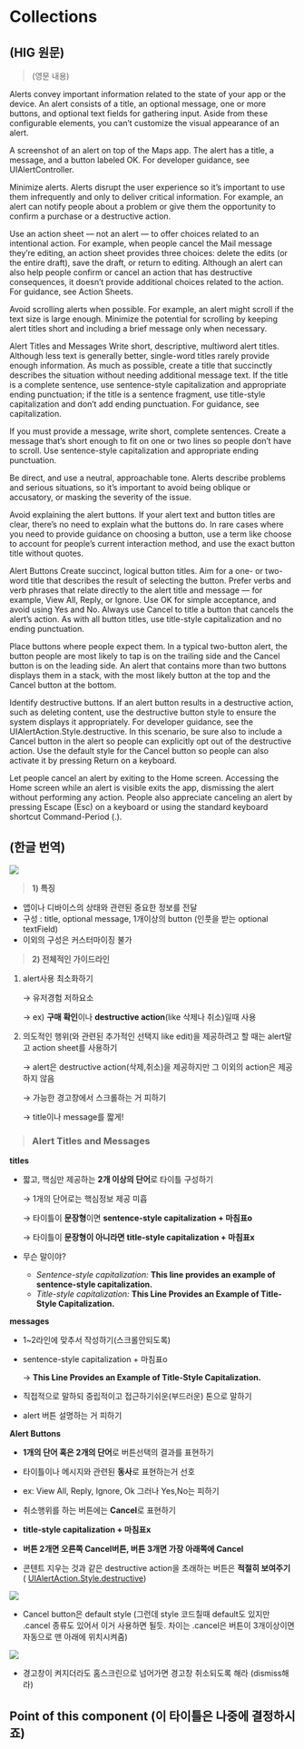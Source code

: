 # Collections

## (HIG 원문)
> (영문 내용)

Alerts convey important information related to the state of your app or the device. An alert consists of a title, an optional message, one or more buttons, and optional text fields for gathering input. Aside from these configurable elements, you can’t customize the visual appearance of an alert.

A screenshot of an alert on top of the Maps app. The alert has a title, a message, and a button labeled OK.
For developer guidance, see UIAlertController.

Minimize alerts. Alerts disrupt the user experience so it’s important to use them infrequently and only to deliver critical information. For example, an alert can notify people about a problem or give them the opportunity to confirm a purchase or a destructive action.

Use an action sheet — not an alert — to offer choices related to an intentional action. For example, when people cancel the Mail message they’re editing, an action sheet provides three choices: delete the edits (or the entire draft), save the draft, or return to editing. Although an alert can also help people confirm or cancel an action that has destructive consequences, it doesn’t provide additional choices related to the action. For guidance, see Action Sheets.

Avoid scrolling alerts when possible. For example, an alert might scroll if the text size is large enough. Minimize the potential for scrolling by keeping alert titles short and including a brief message only when necessary.

Alert Titles and Messages
Write short, descriptive, multiword alert titles. Although less text is generally better, single-word titles rarely provide enough information. As much as possible, create a title that succinctly describes the situation without needing additional message text. If the title is a complete sentence, use sentence-style capitalization and appropriate ending punctuation; if the title is a sentence fragment, use title-style capitalization and don’t add ending punctuation. For guidance, see capitalization.

If you must provide a message, write short, complete sentences. Create a message that’s short enough to fit on one or two lines so people don’t have to scroll. Use sentence-style capitalization and appropriate ending punctuation.

Be direct, and use a neutral, approachable tone. Alerts describe problems and serious situations, so it’s important to avoid being oblique or accusatory, or masking the severity of the issue.

Avoid explaining the alert buttons. If your alert text and button titles are clear, there’s no need to explain what the buttons do. In rare cases where you need to provide guidance on choosing a button, use a term like choose to account for people’s current interaction method, and use the exact button title without quotes.

Alert Buttons
Create succinct, logical button titles. Aim for a one- or two-word title that describes the result of selecting the button. Prefer verbs and verb phrases that relate directly to the alert title and message — for example, View All, Reply, or Ignore. Use OK for simple acceptance, and avoid using Yes and No. Always use Cancel to title a button that cancels the alert’s action. As with all button titles, use title-style capitalization and no ending punctuation.

Place buttons where people expect them. In a typical two-button alert, the button people are most likely to tap is on the trailing side and the Cancel button is on the leading side. An alert that contains more than two buttons displays them in a stack, with the most likely button at the top and the Cancel button at the bottom.

Identify destructive buttons. If an alert button results in a destructive action, such as deleting content, use the destructive button style to ensure the system displays it appropriately. For developer guidance, see the UIAlertAction.Style.destructive. In this scenario, be sure also to include a Cancel button in the alert so people can explicitly opt out of the destructive action. Use the default style for the Cancel button so people can also activate it by pressing Return on a keyboard.

Let people cancel an alert by exiting to the Home screen. Accessing the Home screen while an alert is visible exits the app, dismissing the alert without performing any action. People also appreciate canceling an alert by pressing Escape (Esc) on a keyboard or using the standard keyboard shortcut Command-Period (.).


## (한글 번역)
![](https://velog.velcdn.com/images/dnfl8721/post/5ef84433-eb99-4980-9f23-904b89ecc104/image.png)

>**1) 특징**

- 앱이나 디바이스의 상태와 관련된 중요한 정보를 전달
- 구성 : title, optional message, 1개이상의 button  (인풋을 받는 optional textField)
- 이외의 구성은 커스터마이징 불가

>**2) 전체적인 가이드라인**

1. alert사용 최소화하기

    → 유저경험 저하요소

    → ex) **구매 확인**이나 **destructive action**(like 삭제나 취소)일때 사용
    

2. 의도적인 행위(와 관련된 추가적인 선택지 like edit)을 제공하려고 할 때는 alert말고 action sheet를 사용하기
    
    → alert은 destructive action(삭제,취소)을 제공하지만 그 이외의 action은 제공하지 않음
    

    → 가능한 경고창에서 스크롤하는 거 피하기

    → title이나 message를 짧게!
    
>### Alert Titles and Messages

**titles**

- 짧고, 핵심만 제공하는 **2개 이상의 단어**로 타이틀 구성하기

    → 1개의 단어로는 핵심정보 제공 미흡

    →  타이틀이 **문장형**이면 **sentence-style capitalization + 마침표o**

    → 타이틀이 **문장형이 아니라면** **title-style capitalization + 마침표x**

- 무슨 말이야?
    - *Sentence-style capitalization:* **This line provides an example of sentence-style capitalization.**
    - *Title-style capitalization:* **This Line Provides an Example of Title-Style Capitalization.**


**messages**

- 1~2라인에 맞추서 작성하기(스크롤안되도록)

- sentence-style capitalization + 마침표o

  → **This Line Provides an Example of Title-Style Capitalization.**

- 직접적으로 말하되 중립적이고 접근하기쉬운(부드러운) 톤으로 말하기

- alert 버튼 설명하는 거 피하기



**Alert Buttons**

- **1개의 단어 혹은 2개의 단어**로 버튼선택의 결과를 표현하기

- 타이틀이나 메시지와 관련된 **동사**로 표현하는거 선호

- ex: View All, Reply, Ignore, Ok  그러나 Yes,No는 피하기

- 취소행위를 하는 버튼에는 **Cancel**로 표현하기

- **title-style capitalization + 마침표x**
- **버튼 2개면 오른쪽 Cancel버튼, 버튼 3개면 가장 아래쪽에 Cancel**
- 콘텐트 지우는 것과 같은 destructive action을 초래하는 버튼은 **적절히 보여주기**
( [UIAlertAction.Style.destructive](https://developer.apple.com/documentation/uikit/uialertaction/style/destructive))

![](https://velog.velcdn.com/images/dnfl8721/post/2b60be7a-d9cb-4970-85a6-7b1e024f03a8/image.png)



- Cancel button은 default style (그런데 style 코드칠때 default도 있지만 .cancel 종류도 있어서 이거 사용하면 될듯. 차이는 .cancel은 버튼이 3개이상이면 자동으로 맨 아래에 위치시켜줌)


![](https://velog.velcdn.com/images/dnfl8721/post/8e0ef96b-f6d4-4325-bc8d-44ce7286077b/image.png)


- 경고창이 켜지더라도 홈스크린으로 넘어가면  경고창 취소되도록 해라 (dismiss해라)

## Point of this component (이 타이틀은 나중에 결정하시죠)
